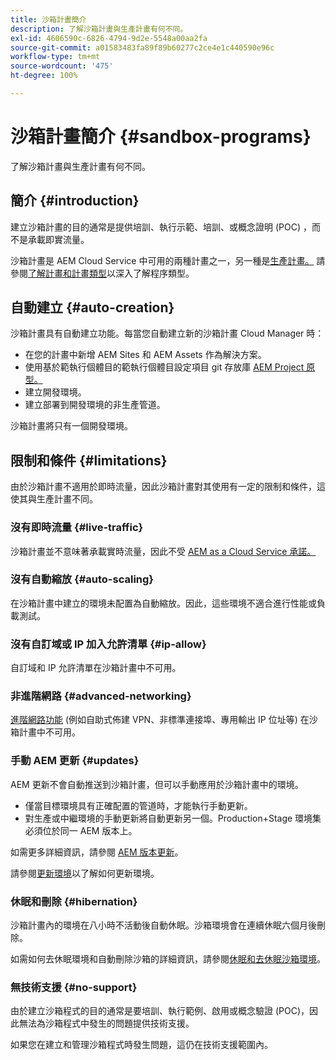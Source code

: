 ```yaml
---
title: 沙箱計畫簡介
description: 了解沙箱計畫與生產計畫有何不同。
exl-id: 4606590c-6826-4794-9d2e-5548a00aa2fa
source-git-commit: a01583483fa89f89b60277c2ce4e1c440590e96c
workflow-type: tm+mt
source-wordcount: '475'
ht-degree: 100%

---
```



# 沙箱計畫簡介 {#sandbox-programs}

了解沙箱計畫與生產計畫有何不同。

## 簡介 {#introduction}

建立沙箱計畫的目的通常是提供培訓、執行示範、培訓、或概念證明 (POC) ，而不是承載即實流量。

沙箱計畫是 AEM Cloud Service 中可用的兩種計畫之一，另一種是[生產計畫。](introduction-production-programs.md) 請參閱[了解計畫和計畫類型](/help/implementing/cloud-manager/getting-access-to-aem-in-cloud/program-types.md)以深入了解程序類型。

## 自動建立 {#auto-creation}

沙箱計畫具有自動建立功能。每當您自動建立新的沙箱計畫 Cloud Manager 時：

* 在您的計畫中新增 AEM Sites 和 AEM Assets 作為解決方案。
* 使用基於範執行個體目的範執行個體目設定項目 git 存放庫 [AEM Project 原型。](https://experienceleague.adobe.com/docs/experience-manager-core-components/using/developing/archetype/overview.html?lang=zh-Hant)
* 建立開發環境。
* 建立部署到開發環境的非生產管道。

沙箱計畫將只有一個開發環境。

## 限制和條件 {#limitations}

由於沙箱計畫不適用於即時流量，因此沙箱計畫對其使用有一定的限制和條件，這使其與生產計畫不同。

### 沒有即時流量 {#live-traffic}

沙箱計畫並不意味著承載實時流量，因此不受 [AEM as a Cloud Service 承諾。](https://www.adobe.com/tw/legal/service-commitments.html)

### 沒有自動縮放 {#auto-scaling}

在沙箱計畫中建立的環境未配置為自動縮放。因此，這些環境不適合進行性能或負載測試。

### 沒有自訂域或 IP 加入允許清單 {#ip-allow}

自訂域和 IP 允許清單在沙箱計畫中不可用。

### 非進階網路 {#advanced-networking}

[進階網路功能](/help/security/configuring-advanced-networking.md) (例如自助式佈建 VPN、非標準連接埠、專用輸出 IP 位址等) 在沙箱計畫中不可用。

### 手動 AEM 更新 {#updates}

AEM 更新不會自動推送到沙箱計畫，但可以手動應用於沙箱計畫中的環境。

* 僅當目標環境具有正確配置的管道時，才能執行手動更新。
* 對生產或中繼環境的手動更新將自動更新另一個。Production+Stage 環境集必須位於同一 AEM 版本上。

如需更多詳細資訊，請參閱 [AEM 版本更新](/help/implementing/deploying/aem-version-updates.md)。

請參閱[更新環境](/help/implementing/cloud-manager/manage-environments.md#updating-dev-environment)以了解如何更新環境。

### 休眠和刪除 {#hibernation}

沙箱計畫內的環境在八小時不活動後自動休眠。沙箱環境會在連續休眠六個月後刪除。

如需如何去休眠環境和自動刪除沙箱的詳細資訊，請參閱[休眠和去休眠沙箱環境](/help/implementing/cloud-manager/getting-access-to-aem-in-cloud/hibernating-environments.md)。

### 無技術支援 {#no-support}

由於建立沙箱程式的目的通常是要培訓、執行範例、啟用或概念驗證 (POC)，因此無法為沙箱程式中發生的問題提供技術支援。

如果您在建立和管理沙箱程式時發生問題，這仍在技術支援範圍內。
